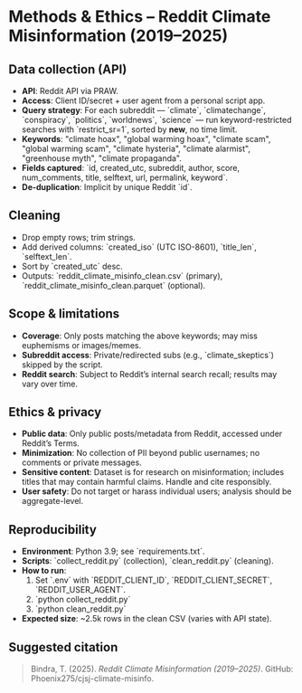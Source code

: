 # Methods & Ethics – Reddit Climate Misinformation (2019–2025)

## Data collection (API)
- **API**: Reddit API via PRAW.
- **Access**: Client ID/secret + user agent from a personal script app.
- **Query strategy**: For each subreddit — \`climate\`, \`climatechange\`, \`conspiracy\`, \`politics\`, \`worldnews\`, \`science\` — run keyword-restricted searches with \`restrict_sr=1\`, sorted by **new**, no time limit.
- **Keywords**: "climate hoax", "global warming hoax", "climate scam", "global warming scam", "climate hysteria", "climate alarmist", "greenhouse myth", "climate propaganda".
- **Fields captured**: \`id, created_utc, subreddit, author, score, num_comments, title, selftext, url, permalink, keyword\`.
- **De-duplication**: Implicit by unique Reddit \`id\`.

## Cleaning
- Drop empty rows; trim strings.
- Add derived columns: \`created_iso\` (UTC ISO-8601), \`title_len\`, \`selftext_len\`.
- Sort by \`created_utc\` desc.
- Outputs: \`reddit_climate_misinfo_clean.csv\` (primary), \`reddit_climate_misinfo_clean.parquet\` (optional).

## Scope & limitations
- **Coverage**: Only posts matching the above keywords; may miss euphemisms or images/memes.
- **Subreddit access**: Private/redirected subs (e.g., \`climate_skeptics\`) skipped by the script.
- **Reddit search**: Subject to Reddit’s internal search recall; results may vary over time.

## Ethics & privacy
- **Public data**: Only public posts/metadata from Reddit, accessed under Reddit’s Terms.
- **Minimization**: No collection of PII beyond public usernames; no comments or private messages.
- **Sensitive content**: Dataset is for research on misinformation; includes titles that may contain harmful claims. Handle and cite responsibly.
- **User safety**: Do not target or harass individual users; analysis should be aggregate-level.

## Reproducibility
- **Environment**: Python 3.9; see \`requirements.txt\`.
- **Scripts**: \`collect_reddit.py\` (collection), \`clean_reddit.py\` (cleaning).
- **How to run**:
  1. Set \`.env\` with \`REDDIT_CLIENT_ID\`, \`REDDIT_CLIENT_SECRET\`, \`REDDIT_USER_AGENT\`.
  2. \`python collect_reddit.py\`
  3. \`python clean_reddit.py\`
- **Expected size**: ~2.5k rows in the clean CSV (varies with API state).

## Suggested citation
> Bindra, T. (2025). *Reddit Climate Misinformation (2019–2025)*. GitHub: Phoenix275/cjsj-climate-misinfo.

